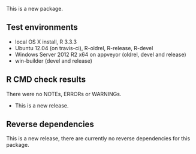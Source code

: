 This is a new package.

## Test environments

* local OS X install, R 3.3.3
* Ubuntu 12.04 (on travis-ci), R-oldrel, R-release, R-devel
* Windows Server 2012 R2 x64 on appveyor (oldrel, devel and release)
* win-builder (devel and release)

## R CMD check results

There were no NOTEs, ERRORs or WARNINGs.

 - This is a new release.

## Reverse dependencies

This is a new release, there are currently no reverse dependencies for this package.